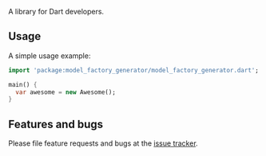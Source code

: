 A library for Dart developers.

## Usage

A simple usage example:

```dart
import 'package:model_factory_generator/model_factory_generator.dart';

main() {
  var awesome = new Awesome();
}
```

## Features and bugs

Please file feature requests and bugs at the [issue tracker][tracker].

[tracker]: http://example.com/issues/replaceme
